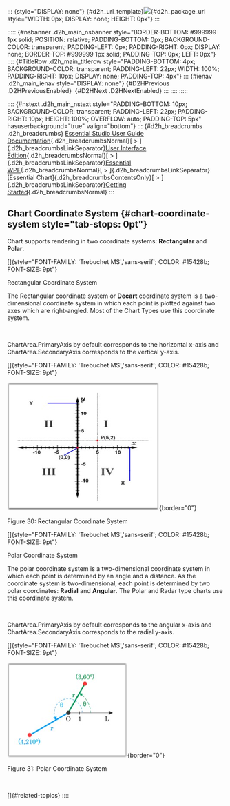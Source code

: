 ::: {style="DISPLAY: none"}
[](ms-xhelp:///?Id=d2h_url_template){#d2h_url_template}![](!package_url!){#d2h_package_url style="WIDTH: 0px; DISPLAY: none; HEIGHT: 0px"}
:::

::::: {#nsbanner .d2h_main_nsbanner style="BORDER-BOTTOM: #999999 1px solid; POSITION: relative; PADDING-BOTTOM: 0px; BACKGROUND-COLOR: transparent; PADDING-LEFT: 0px; PADDING-RIGHT: 0px; DISPLAY: none; BORDER-TOP: #999999 1px solid; PADDING-TOP: 0px; LEFT: 0px"}
:::: {#TitleRow .d2h_main_titlerow style="PADDING-BOTTOM: 4px; BACKGROUND-COLOR: transparent; PADDING-LEFT: 22px; WIDTH: 100%; PADDING-RIGHT: 10px; DISPLAY: none; PADDING-TOP: 4px"}
::: {#ienav .d2h_main_ienav style="DISPLAY: none"}
[](ms-xhelp:///?Id=2b5ceb21-4139-4cbc-ad28-74dec582ddfe){#D2HPrevious .D2HPreviousEnabled}  [](ms-xhelp:///?Id=179a3021-d4d3-4015-92c6-4ff24cfe6d20){#D2HNext .D2HNextEnabled}
:::
::::
:::::

:::: {#nstext .d2h_main_nstext style="PADDING-BOTTOM: 10px; BACKGROUND-COLOR: transparent; PADDING-LEFT: 22px; PADDING-RIGHT: 10px; HEIGHT: 100%; OVERFLOW: auto; PADDING-TOP: 5px" hasuserbackground="true" valign="bottom"}
::: {#d2h_breadcrumbs .d2h_breadcrumbs}
[Essential Studio User Guide Documentation](ms-xhelp:///?Id=12457748-09e3-4d74-a240-8e049cedf030){.d2h_breadcrumbsNormal}[ \> ]{.d2h_breadcrumbsLinkSeparator}[User Interface Edition](ms-xhelp:///?Id=c29296b7-531c-413b-a0ec-488ca1f7f669){.d2h_breadcrumbsNormal}[ \> ]{.d2h_breadcrumbsLinkSeparator}[Essential WPF](ms-xhelp:///?Id=7f4f82c5-151c-4262-94d0-75c4626c77bc){.d2h_breadcrumbsNormal}[ \> ]{.d2h_breadcrumbsLinkSeparator}[Essential Chart]{.d2h_breadcrumbsContentsOnly}[ \> ]{.d2h_breadcrumbsLinkSeparator}[Getting Started](ms-xhelp:///?Id=3e9bab18-db73-46ef-b3f1-95beb1826cbd){.d2h_breadcrumbsNormal}
:::

## Chart Coordinate System {#chart-coordinate-system style="tab-stops: 0pt"}

Chart supports rendering in two coordinate systems: **Rectangular** and **Polar**.

[]{style="FONT-FAMILY: 'Trebuchet MS','sans-serif'; COLOR: #15428b; FONT-SIZE: 9pt"} 

Rectangular Coordinate System

The Rectangular coordinate system or **Decart** coordinate system is a two-dimensional coordinate system in which each point is plotted against two axes which are right-angled. Most of the Chart Types use this coordinate system.

 

ChartArea.PrimaryAxis by default corresponds to the horizontal x-axis and ChartArea.SecondaryAxis corresponds to the vertical y-axis.

[]{style="FONT-FAMILY: 'Trebuchet MS','sans-serif'; COLOR: #15428b; FONT-SIZE: 9pt"} 

![](ImagesExt/image81_30.jpg){border="0"}

Figure 30: Rectangular Coordinate System

[]{style="FONT-FAMILY: 'Trebuchet MS','sans-serif'; COLOR: #15428b; FONT-SIZE: 9pt"} 

Polar Coordinate System

The polar coordinate system is a two-dimensional coordinate system in which each point is determined by an angle and a distance. As the coordinate system is two-dimensional, each point is determined by two polar coordinates: **Radial** and **Angular**. The Polar and Radar type charts use this coordinate system.

 

ChartArea.PrimaryAxis by default corresponds to the angular x-axis and ChartArea.SecondaryAxis corresponds to the radial y-axis.

[]{style="FONT-FAMILY: 'Trebuchet MS','sans-serif'; COLOR: #15428b; FONT-SIZE: 9pt"} 

![](ImagesExt/image81_31.jpg){border="0"}

Figure 31: Polar Coordinate System

 

[]{#related-topics}
::::
